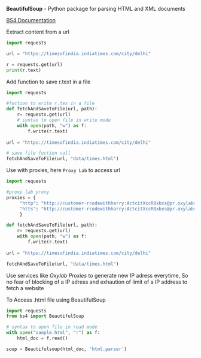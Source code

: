 **BeautifulSoup** - Python package for parsing HTML and XML documents

[BS4 Documentation](https://www.crummy.com/software/BeautifulSoup/bs4/doc/)


Extract content from a url
```python
import requests

url = "https://timesofindia.indiatimes.com/city/delhi"

r = requests.get(url)
print(r.text)
```

Add function to save r.text in a file
```python
import requests

#fuction to write r.tex in a file
def fetchAndSaveToFile(url, path):
    r= requests.get(url)
    # syntax to open file in write mode
    with open(path, "w") as f:
        f.write(r.text)
        
url = "https://timesofindia.indiatimes.com/city/delhi"

# save file fuction call
fetchAndSaveToFile(url, "data/times.html")
```

Use with proxies, here `Proxy Lab` to access url
```python
import requests

#proxy lab proxy
proxies = {
     "http": "http://customer-rcodewithharry:ActcitXccR8xbxs@pr.oxylabs.io:7777"
     "htts": "http://customer-rcodewithharry:ActcitXccR8xbxs@pr.oxylabs.io:7777"
     }

def fetchAndSaveToFile(url, path):
    r= requests.get(url)
    with open(path, "w") as f:
        f.write(r.text)
        
url = "https://timesofindia.indiatimes.com/city/delhi"

fetchAndSaveToFile(url, "data/times.html")
```

Use services like *Oxylab Proxies* to generate new IP adress everytime, So no fear of blocking of a IP adress and exhaution of limit of a IP address to fetch a website

To Access .html file using BeautifulSoup
```python
import requests
from bs4 import BeautifulSoup

# syntax to open file in read mode
with open("sample.html", "r") as f:
    html_doc = f.read()

soup = Beautifulsoup(html_doc, 'html.parser')
```
